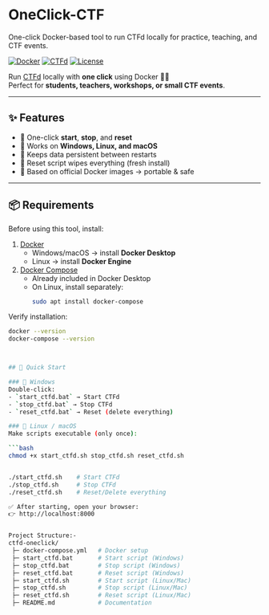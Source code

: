 # OneClick-CTF
One-click Docker-based tool to run CTFd locally for practice, teaching, and CTF events.

[![Docker](https://img.shields.io/badge/Docker-✔-blue?logo=docker)](https://www.docker.com/)
[![CTFd](https://img.shields.io/badge/Powered%20by-CTFd-orange)](https://ctfd.io/)
[![License](https://img.shields.io/badge/license-MIT-green.svg)](LICENSE)

Run [CTFd](https://ctfd.io/) locally with **one click** using Docker 🏴‍☠️  
Perfect for **students, teachers, workshops, or small CTF events**.

---

## ✨ Features
- 🔹 One-click **start**, **stop**, and **reset**
- 🔹 Works on **Windows, Linux, and macOS**
- 🔹 Keeps data persistent between restarts
- 🔹 Reset script wipes everything (fresh install)
- 🔹 Based on official Docker images → portable & safe

---

## 📦 Requirements
Before using this tool, install:

1. [Docker](https://www.docker.com/get-started)  
   - Windows/macOS → install **Docker Desktop**
   - Linux → install **Docker Engine**
2. [Docker Compose](https://docs.docker.com/compose/)  
   - Already included in Docker Desktop
   - On Linux, install separately:
     ```bash
     sudo apt install docker-compose
     ```

Verify installation:
```bash
docker --version
docker-compose --version



## 🚀 Quick Start

### 🔹 Windows
Double-click:
- `start_ctfd.bat` → Start CTFd
- `stop_ctfd.bat` → Stop CTFd
- `reset_ctfd.bat` → Reset (delete everything)

### 🔹 Linux / macOS
Make scripts executable (only once):

```bash
chmod +x start_ctfd.sh stop_ctfd.sh reset_ctfd.sh


./start_ctfd.sh    # Start CTFd
./stop_ctfd.sh     # Stop CTFd
./reset_ctfd.sh    # Reset/Delete everything

✅ After starting, open your browser:
👉 http://localhost:8000


Project Structure:-
ctfd-oneclick/
 ├─ docker-compose.yml   # Docker setup
 ├─ start_ctfd.bat       # Start script (Windows)
 ├─ stop_ctfd.bat        # Stop script (Windows)
 ├─ reset_ctfd.bat       # Reset script (Windows)
 ├─ start_ctfd.sh        # Start script (Linux/Mac)
 ├─ stop_ctfd.sh         # Stop script (Linux/Mac)
 ├─ reset_ctfd.sh        # Reset script (Linux/Mac)
 ├─ README.md            # Documentation



